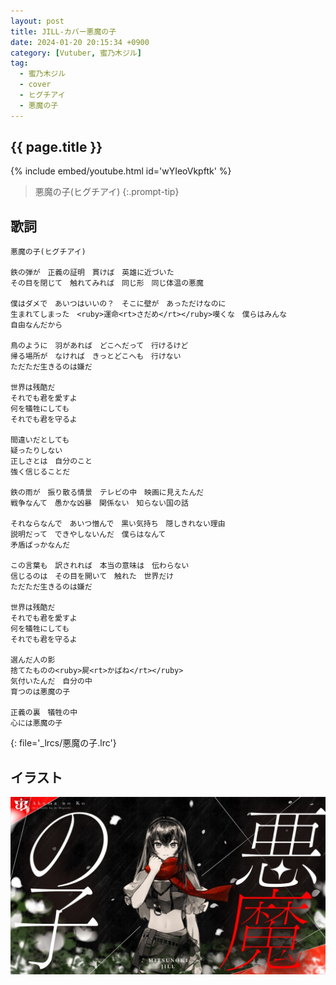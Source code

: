 ```yaml
---
layout: post
title: JILL-カバー悪魔の子
date: 2024-01-20 20:15:34 +0900
category: [Vutuber, 蜜乃木ジル]
tag: 
  - 蜜乃木ジル
  - cover
  - ヒグチアイ
  - 悪魔の子
---
```


## {{ page.title }}

{% include embed/youtube.html id='wYIeoVkpftk' %}

> 悪魔の子(ヒグチアイ)
{:.prompt-tip}

## 歌詞

```
悪魔の子(ヒグチアイ)

鉄の弾が　正義の証明　貫けば　英雄に近づいた
その目を閉じて　触れてみれば　同じ形　同じ体温の悪魔

僕はダメで　あいつはいいの？　そこに壁が　あっただけなのに
生まれてしまった　<ruby>運命<rt>さだめ</rt></ruby>嘆くな　僕らはみんな
自由なんだから

鳥のように　羽があれば　どこへだって　行けるけど
帰る場所が　なければ　きっとどこへも　行けない
ただただ生きるのは嫌だ

世界は残酷だ
それでも君を愛すよ
何を犠牲にしても
それでも君を守るよ

間違いだとしても
疑ったりしない
正しさとは　自分のこと
強く信じることだ

鉄の雨が　振り散る情景　テレビの中　映画に見えたんだ
戦争なんて　愚かな凶暴　関係ない　知らない国の話

それならなんで　あいつ憎んで　黒い気持ち　隠しきれない理由
説明だって　できやしないんだ　僕らはなんて
矛盾ばっかなんだ

この言葉も　訳されれば　本当の意味は　伝わらない
信じるのは　その目を開いて　触れた　世界だけ
ただただ生きるのは嫌だ

世界は残酷だ
それでも君を愛すよ
何を犠牲にしても
それでも君を守るよ

選んだ人の影
捨てたものの<ruby>屍<rt>かばね</rt></ruby>
気付いたんだ　自分の中
育つのは悪魔の子

正義の裏　犠牲の中
心には悪魔の子
```
{: file='_lrcs/悪魔の子.lrc'}

## イラスト

![悪魔の子](/assets/img/vtuber/jill/悪魔の子-JILL.jpeg)
